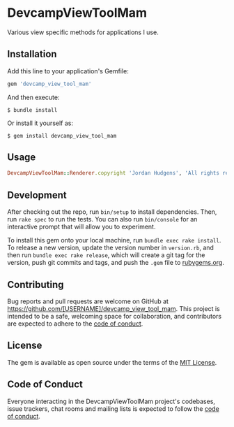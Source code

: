 # DevcampViewToolMam

Various view specific methods for applications I use.

## Installation

Add this line to your application's Gemfile:

```ruby
gem 'devcamp_view_tool_mam'
```

And then execute:

    $ bundle install

Or install it yourself as:

    $ gem install devcamp_view_tool_mam

## Usage

```ruby
DevcampViewToolMam::Renderer.copyright 'Jordan Hudgens', 'All rights reserved'
```

## Development

After checking out the repo, run `bin/setup` to install dependencies. Then, run `rake spec` to run the tests. You can also run `bin/console` for an interactive prompt that will allow you to experiment.

To install this gem onto your local machine, run `bundle exec rake install`. To release a new version, update the version number in `version.rb`, and then run `bundle exec rake release`, which will create a git tag for the version, push git commits and tags, and push the `.gem` file to [rubygems.org](https://rubygems.org).

## Contributing

Bug reports and pull requests are welcome on GitHub at https://github.com/[USERNAME]/devcamp_view_tool_mam. This project is intended to be a safe, welcoming space for collaboration, and contributors are expected to adhere to the [code of conduct](https://github.com/[USERNAME]/devcamp_view_tool_mam/blob/master/CODE_OF_CONDUCT.md).


## License

The gem is available as open source under the terms of the [MIT License](https://opensource.org/licenses/MIT).

## Code of Conduct

Everyone interacting in the DevcampViewToolMam project's codebases, issue trackers, chat rooms and mailing lists is expected to follow the [code of conduct](https://github.com/[USERNAME]/devcamp_view_tool_mam/blob/master/CODE_OF_CONDUCT.md).

